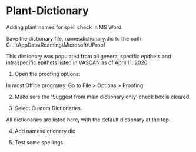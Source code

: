 # Plant-Dictionary
Adding plant names for spell check in MS Word

Save the dictionary file, namesdictionary.dic to the path: C:\...\AppData\Roaming\Microsoft\UProof

This dictionary was populated from all genera, specific epithets and intraspecific epithets listed in VASCAN as of April 11, 2020

1) Open the proofing options:

In most Office programs: Go to File > Options > Proofing.

2) Make sure the 'Suggest from main dictionary only' check box is cleared.

3) Select Custom Dictionaries.

All dictionaries are listed here, with the default dictionary at the top.

4) Add namesdictionary.dic

5) Test some spellings


